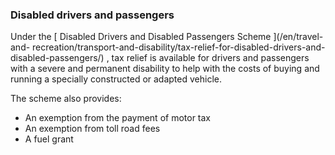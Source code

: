 ###  Disabled drivers and passengers

Under the [ Disabled Drivers and Disabled Passengers Scheme ](/en/travel-and-
recreation/transport-and-disability/tax-relief-for-disabled-drivers-and-
disabled-passengers/) , tax relief is available for drivers and passengers
with a severe and permanent disability to help with the costs of buying and
running a specially constructed or adapted vehicle.

The scheme also provides:

  * An exemption from the payment of motor tax 
  * An exemption from toll road fees 
  * A fuel grant 
